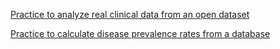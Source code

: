 [Practice to analyze real clinical data from an open dataset](https://linclgit.github.io/data_in_real_practice/output/clinical_data_practice.html)

[Practice to calculate disease prevalence rates from a database](https://linclgit.github.io/data_in_real_practice/prevalence_practice.html)
